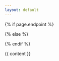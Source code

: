 ```yaml
---
layout: default
---
```


{% if page.endpoint %}
    <div class="container story" data-query-endpoint="{{ page.endpoint }}" data-query-output="{{ page.output }}">
{% else %}
  <!-- Fallback to default labs endpoint -->
  <div class="container story" data-query-endpoint="https://data.labs.pdok.nl/sparql/" data-query-output="{{ page.output }}">
{% endif %}

{{ content }}

</div>
<script type="text/javascript">
YASGUI.YASR.plugins.leaflet.defaults.defaultMap = "nlmaps";
YASGUI.sparqlStories();
</script>

<style>
.google-visualization-table .gradient {
  color: black;
  font-family: inherit;
}
</style>

